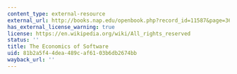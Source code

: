```yaml
---
content_type: external-resource
external_url: http://books.nap.edu/openbook.php?record_id=11587&page=36
has_external_license_warning: true
license: https://en.wikipedia.org/wiki/All_rights_reserved
status: ''
title: The Economics of Software
uid: 81b2a5f4-4dea-489c-af61-03b6db2674bb
wayback_url: ''
---
```

